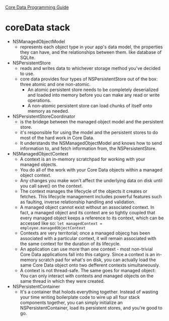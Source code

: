 [Core Data Programming Guide](https://developer.apple.com/library/archive/documentation/Cocoa/Conceptual/CoreData/index.html#//apple_ref/doc/uid/TP40001075-CH2-SW1)

# coreData stack

- NSManagedObjectModel
  - represents each object type in your app's data model, the properties they can have, and the relationships between them. like database of SQLite.
- NSPersistentStore
  - reads and writes data to whichever storage method you've decided to use.
  - core data provides four types of NSPersistentStore out of the box: three atomic and one non-atomic.
    - An atomic persistent store needs to be completely deserialized and loaded into memory before you can make any read or write operations.
    - A non-atomic persistent store can load chunks of itself onto memory as needed.
- NSPersistentStoreCoordinator
  - is the bridege between the managed object model and the persistent store.
  - it's responsible for using the model and the persistent stores to do most of the hard work in Core Data.
  - It understands the NSManagedObjectModel and knows how to send information to, and fetch information from, the NSPersistentStore.
- NSManagedObjectContext
  - A context is an in-memory scratchpad for working with your managed objects.
  - You do all of the work with your Core Data objects within a managed object context.
  - Any changes you make won't affect the underlying data on disk until you call save() on the context.
  - The context manages the lifecycle of the objects it creates or fetches. This lifecycle management includes powerful features such as faulting, inverse relationship handling and validation.
  - A managed object cannot exist without an associated context. In fact, a managed object and its context are so tightly coupled that every managed object keeps a reference to its context, which can be accessed like so: `let managedContext = employee.managedObjectContext`
  - Contexts are very territorial; once a managed objecg has been associated with a particular context, it will remain associated with the same context for the duration of its lifecycle.
  - An application can use more than one context - most non-trivial Core Data applications fall into this catgory. Since a context is an in-memory scratch pad for what's on disk, you can actually load the same Core Data object onto two defferent contexts simultaneously.
  - A context is not thread-safe. The same goes for managed object: You can only interact with contexts and managed objects on the same thread in which they were created.
- NSPersistentContainer
  - It's a container that holods everything together. Instead of wasting your time writing boilerplate code to wire up all four stack components together, you can simply initialize an NSPersistentContainer, load its persistent stores, and you're good to go.
